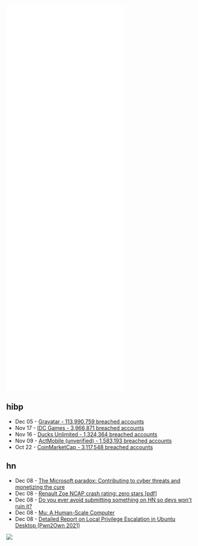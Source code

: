 ![Metrics](https://raw.githubusercontent.com/phixion/phixion/master/metrics.svg)

## hibp

<!--
for https://github.com/phixion/phixion/blob/main/.github/workflows/feeds.yml
-->
<!--START_SECTION:haveibeenpwnd-->
- Dec 05 - [Gravatar - 113,990,759 breached accounts](https://haveibeenpwned.com/PwnedWebsites#Gravatar)
- Nov 17 - [IDC Games - 3,966,871 breached accounts](https://haveibeenpwned.com/PwnedWebsites#IDCGames)
- Nov 16 - [Ducks Unlimited - 1,324,364 breached accounts](https://haveibeenpwned.com/PwnedWebsites#DucksUnlimited)
- Nov 09 - [ActMobile (unverified) - 1,583,193 breached accounts](https://haveibeenpwned.com/PwnedWebsites#ActMobile)
- Oct 22 - [CoinMarketCap - 3,117,548 breached accounts](https://haveibeenpwned.com/PwnedWebsites#CoinMarketCap)
<!--END_SECTION:haveibeenpwnd-->

## hn

<!--
for https://github.com/phixion/phixion/blob/main/.github/workflows/feeds.yml
-->
<!--START_SECTION:hn-->
- Dec 08 - [The Microsoft paradox: Contributing to cyber threats and monetizing the cure](https://fortune.com/2021/12/06/microsoft-paradox-cybersecurity-solarwinds-exchange-national/)
- Dec 08 - [Renault Zoe NCAP crash rating: zero stars [pdf]](https://cdn.euroncap.com/media/66976/euroncap-2021-renault-zoe-datasheet.pdf)
- Dec 08 - [Do you ever avoid submitting something on HN so devs won't ruin it?](https://news.ycombinator.com/item?id=29485904)
- Dec 08 - [Mu: A Human-Scale Computer](https://github.com/akkartik/mu)
- Dec 08 - [Detailed Report on Local Privilege Escalation in Ubuntu Desktop (Pwn2Own 2021)](https://flatt.tech/reports/210401_pwn2own/)
<!--END_SECTION:hn-->

<!--
for https://yhype.me
-->
![](https://hit.yhype.me/github/profile?user_id=13013670)
